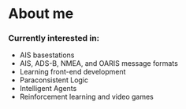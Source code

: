# About me
### Currently interested in:
- AIS basestations
- AIS, ADS-B, NMEA, and OARIS message formats
- Learning front-end development
- Paraconsistent Logic
- Intelligent Agents
- Reinforcement learning and video games

